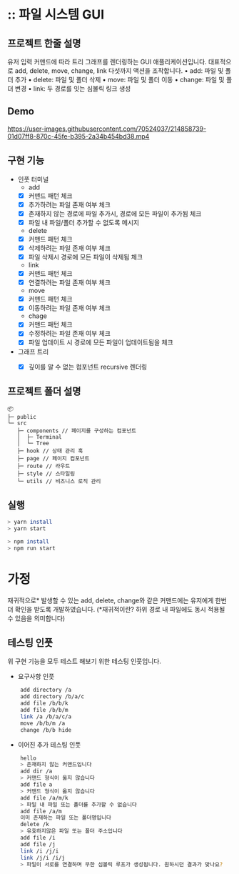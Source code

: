 # :: 파일 시스템 GUI

## 프로젝트 한줄 설명

유저 입력 커맨드에 따라 트리 그래프를 렌더링하는 GUI 애플리케이션입니다. 대표적으로 add, delete, move, change, link 다섯까지 액션을 조작합니다. 
•	add: 파일 및 폴더 추가 
•	delete: 파일 및 폴더 삭제 
•	move: 파일 및 폴더 이동
•	change: 파일 및 폴더 변경
•	link: 두 경로를 잇는 심볼릭 링크 생성


## Demo

https://user-images.githubusercontent.com/70524037/214858739-01d07ff8-870c-45fe-b395-2a34b454bd38.mp4


## 구현 기능

-  인풋 터미널
   -  add
   -  [x] 커맨드 패턴 체크
   -  [x] 추가하려는 파일 존재 여부 체크
   -  [x] 존재하지 않는 경로에 파일 추가시, 경로에 모든 파일이 추가됨 체크
   -  [x] 파일 내 파일/폴더 추가할 수 없도록 메시지
   -  delete
   -  [x] 커맨드 패턴 체크
   -  [x] 삭제하려는 파일 존재 여부 체크
   -  [x] 파일 삭제시 경로에 모든 파일이 삭제됨 체크
   -  link
   -  [x] 커맨드 패턴 체크
   -  [x] 연결하려는 파일 존재 여부 체크
   -  move
   -  [x] 커맨드 패턴 체크
   -  [x] 이동하려는 파일 존재 여부 체크
   -  chage
   -  [x] 커맨드 패턴 체크
   -  [x] 수정하려는 파일 존재 여부 체크
   -  [x] 파일 업데이트 시 경로에 모든 파일이 업데이트됨을 체크
-  그래프 트리
   -  [x] 깊이를 알 수 없는 컴포넌트 recursive 렌더링


## 프로젝트 폴더 설명

```
📦
├─ public
└─ src
   ├─ components // 페이지를 구성하는 컴포넌트
   │  ├─ Terminal
   │  └─ Tree
   ├─ hook // 상태 관리 훅
   ├─ page // 페이지 컴포넌트
   ├─ route // 라우트
   ├─ style // 스타일링
   └─ utils // 비즈니스 로직 관리

```


## 실행

```bash
> yarn install
> yarn start
```

```bash
> npm install
> npm run start
```


# 가정

재귀적으로* 발생할 수 있는 add, delete, change와 같은 커맨드에는 유저에게 한번 더 확인을 받도록 개발하였습니다. 
(*재귀적이란? 하위 경로 내 파일에도 동시 적용될 수 있음을 의미합니다)


## 테스팅 인풋

위 구현 기능을 모두 테스트 해보기 위한 테스팅 인풋입니다.

-  요구사항 인풋

```bash
    add directory /a
    add directory /b/a/c
    add file /b/b/k
    add file /b/b/m
    link /a /b/a/c/a
    move /b/b/m /a
    change /b/b hide
```

-  이어진 추가 테스팅 인풋

```bash
    hello
    > 존재하지 않는 커맨드입니다
    add dir /a
    > 커맨드 형식이 옳지 않습니다
    add file a
    > 커맨드 형식이 옳지 않습니다
    add file /a/m/k
    > 파일 내 파일 또는 폴더를 추가할 수 없습니다
    add file /a/m
    이미 존재하는 파일 또는 폴더명입니다
    delete /k
    > 유효하지않은 파일 또는 폴더 주소입니다
    add file /i
    add file /j
    link /i /j/i
    link /j/i /i/j
    > 파일이 서로를 연결하며 무한 심볼릭 루프가 생성됩니다. 원하시던 결과가 맞나요?
```
